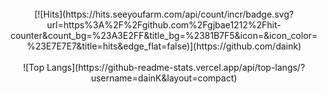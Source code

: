 

<div align="center">
<!-- <h1> Hi there </h1><br> -->
<br>
[![Hits](https://hits.seeyoufarm.com/api/count/incr/badge.svg?url=https%3A%2F%2Fgithub.com%2Fgjbae1212%2Fhit-counter&count_bg=%23A3E2FF&title_bg=%2381B7F5&icon=&icon_color=%23E7E7E7&title=hits&edge_flat=false)](https://github.com/daink)<br>
<br>
![Top Langs](https://github-readme-stats.vercel.app/api/top-langs/?username=dainK&layout=compact)<br>
</div>


<!--
**dainK/dainK** is a ✨ _special_ ✨ repository because its `README.md` (this file) appears on your GitHub profile.

Here are some ideas to get you started:

- 🔭 I’m currently working on ...
- 🌱 I’m currently learning ...
- 👯 I’m looking to collaborate on ...
- 🤔 I’m looking for help with ...
- 💬 Ask me about ...
- 📫 How to reach me: ...
- 😄 Pronouns: ...
- ⚡ Fun fact: ...
-->
